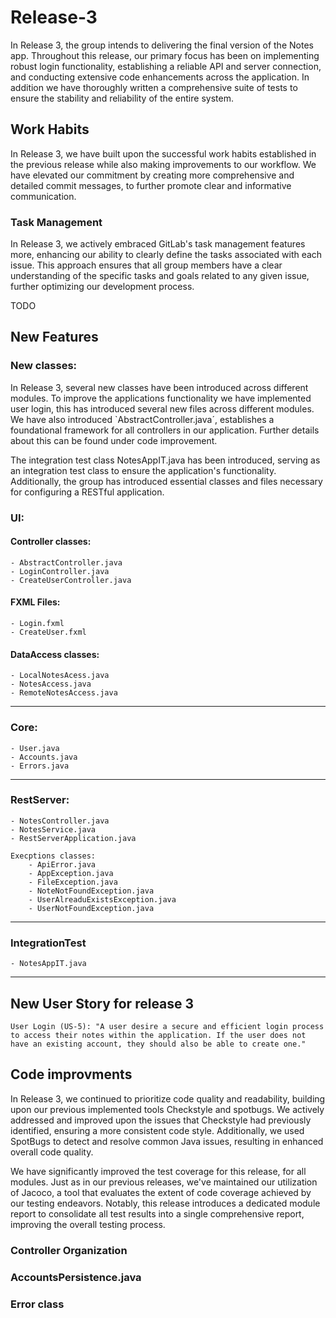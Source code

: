 # Release-3
In Release 3, the group intends to delivering the final version of the Notes app. Throughout this release, our primary focus has been on implementing robust login functionality, establishing a reliable API and server connection, and conducting extensive code enhancements across the application. In addition we have thoroughly written a comprehensive suite of tests to ensure the stability and reliability of the entire system. 

## Work Habits
In Release 3, we have built upon the successful work habits established in the previous release while also making improvements to our workflow. We have elevated our commitment by creating more comprehensive and detailed commit messages, to further promote clear and informative communication. 

### Task Management
In Release 3, we actively embraced GitLab's task management features more, enhancing our ability to clearly define the tasks associated with each issue. This approach ensures that all group members have a clear understanding of the specific tasks and goals related to any given issue, further optimizing our development process.

TODO

## New Features 

### New classes:
In Release 3, several new classes have been introduced across different modules. To improve the applications functionality we have implemented user login, this has introduced several new files across different modules. We have also introduced `AbstractController.java´, establishes a foundational framework for all controllers in our application. Further details about this can be found under code improvement.

The integration test class NotesAppIT.java has been introduced, serving as an integration test class to ensure the application's functionality. Additionally, the group has introduced essential classes and files necessary for configuring a RESTful application.

### UI: 

#### Controller classes:
``````
- AbstractController.java
- LoginController.java
- CreateUserController.java
``````
#### FXML Files:
```
- Login.fxml
- CreateUser.fxml
```

#### DataAccess classes:
```
- LocalNotesAcess.java
- NotesAccess.java
- RemoteNotesAccess.java
```
___
### Core:
```
- User.java
- Accounts.java
- Errors.java
```
___
### RestServer:
```
- NotesController.java
- NotesService.java
- RestServerApplication.java

Execptions classes:
    - ApiError.java
    - AppException.java
    - FileException.java
    - NoteNotFoundException.java
    - UserAlreaduExistsException.java
    - UserNotFoundException.java
```
___
### IntegrationTest
```
- NotesAppIT.java
```
___


## New User Story for release 3 
```
User Login (US-5): "A user desire a secure and efficient login process to access their notes within the application. If the user does not have an existing account, they should also be able to create one."
```

## Code improvments 
In Release 3, we continued to prioritize code quality and readability, building upon our previous implemented tools Checkstyle and spotbugs. We actively addressed and improved upon the issues that Checkstyle had previously identified, ensuring a more consistent code style. Additionally, we used SpotBugs to detect and resolve common Java issues, resulting in enhanced overall code quality.

We have significantly improved the test coverage for this release, for all modules. Just as in our previous releases, we've maintained our utilization of Jacoco, a tool that evaluates the extent of code coverage achieved by our testing endeavors. Notably, this release introduces a dedicated module report to consolidate all test results into a single comprehensive report, improving the overall testing process.

### Controller Organization 


### AccountsPersistence.java

### Error class 




